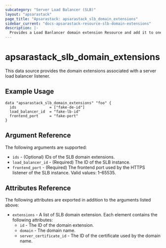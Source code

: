 ```yaml
---
subcategory: "Server Load Balancer (SLB)"
layout: "apsarastack"
page_title: "Apsarastack: apsarastack_slb_domain_extensions"
sidebar_current: "docs-apsarastack-resource-slb-domain-extensions"
description: |-
  Provides a Load Banlancer domain extension Resource and add it to one Listener.
---
```


# apsarastack\_slb\_domain_extensions

This data source provides the domain extensions associated with a server load balancer listener.

## Example Usage
```
data "apsarastack_slb_domain_extensions" "foo" {
  ids               = ["fake-de-id"]
  load_balancer_id  = "fake-lb-id"
  frontend_port     = "fake-port"
}
```

## Argument Reference

The following arguments are supported:

* `ids` - (Optional) IDs of the SLB domain extensions.
* `load_balancer_id` - (Required) The ID of the SLB instance.
* `frontend_port` - (Required) The frontend port used by the HTTPS listener of the SLB instance. Valid values: 1–65535.

## Attributes Reference

The following attributes are exported in addition to the arguments listed above:

* `extensions` - A list of SLB domain extension. Each element contains the following attributes:
    * `id` - The ID of the domain extension.
    * `domain` - The domain name.
    * `server_certificate_id` - The ID of the certificate used by the domain name.
